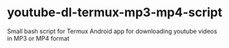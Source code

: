 # youtube-dl-termux-mp3-mp4-script
Small bash script for Termux Android app for downloading youtube videos in MP3 or MP4 format
